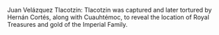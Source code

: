 Juan Velázquez Tlacotzin: Tlacotzin was captured and later tortured by Hernán Cortés, along with Cuauhtémoc, to reveal the location of Royal Treasures and gold of the Imperial Family.
